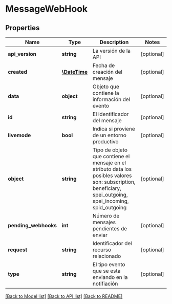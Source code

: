 # MessageWebHook

## Properties
Name | Type | Description | Notes
------------ | ------------- | ------------- | -------------
**api_version** | **string** | La versión de la API | [optional] 
**created** | [**\DateTime**](\DateTime.md) | Fecha de creación del mensaje | [optional] 
**data** | **object** | Objeto que contiene la información del evento | [optional] 
**id** | **string** | El identificador del mensaje | [optional] 
**livemode** | **bool** | Indica si proviene de un entorno productivo | [optional] 
**object** | **string** | Tipo de objeto  que contiene el mensaje en el atributo data los posibles valores son: subscription, beneficiary, spei_outgoing, spei_incoming, spid_outgoing | [optional] 
**pending_webhooks** | **int** | Número de  mensajes pendientes de enviar | [optional] 
**request** | **string** | Identificador del recurso relacionado | [optional] 
**type** | **string** | El tipo evento que se esta enviando en la notifiación | [optional] 

[[Back to Model list]](../../README.md#documentation-for-models) [[Back to API list]](../../README.md#documentation-for-api-endpoints) [[Back to README]](../../README.md)

